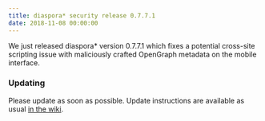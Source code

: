```yaml
---
title: diaspora* security release 0.7.7.1
date: 2018-11-08 00:00:00
---
```


We just released diaspora\* version 0.7.7.1 which fixes a potential cross-site scripting issue with maliciously crafted OpenGraph metadata on the mobile interface.

### Updating

Please update as soon as possible. Update instructions are available as usual [in the wiki](https://wiki.diasporafoundation.org/Updating).
